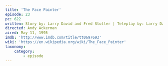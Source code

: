 ```yaml
---
title: 'The Face Painter'
episode: 23
pc: 622         
written: Story by: Larry David and Fred Stoller | Teleplay by: Larry David
directed: Andy Ackerman
aired: May 11, 1995
imdb: 'http://www.imdb.com/title/tt0697693'
wiki: 'https://en.wikipedia.org/wiki/The_Face_Painter'
taxonomy:
    category:
        - episode
---
```


